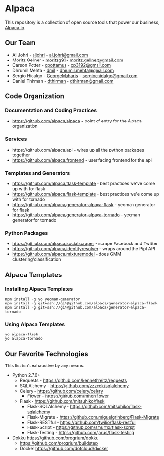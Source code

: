 Alpaca
======

This repository is a collection of open source tools that power our business, [Alpaca.io](http://alpaca.io/).

## Our Team
* Al Johri - [aljohri](https://github.com/AlJohri) - [al.johri@gmail.com](al.johri@gmail.com)
* Moritz Gellner - [moritzg91](https://github.com/moritzg91) - [moritz.gellner@gmail.com](moritz.gellner@gmail.com)
* Carson Potter - [cpottamus](https://github.com/cpottamus) - [cp3192@gmail.com](cp3192@gmail.com)
* Dhrumil Mehta - [dmil](https://github.com/dmil) - [dhrumil.mehta@gmail.com](dhrumil.mehta@gmail.com)
* Sergio Hidalgo - [GeorgeMaharis](github.com/GeorgeMaharis) - [sergiochidalgo@gmail.com](sergiochidalgo@gmail.com)
* Daniel Thirman - [dthirman](https://github.com/DThirman) - [dthirman@gmail.com](dthirman@gmail.com)

Code Organization
-----------------

### Documentation and Coding Practices

- https://github.com/alpaca/alpaca - point of entry for the Alpaca organization

### Services
- https://github.com/alpaca/api - wires up all the python packages together
- https://github.com/alpaca/frontend - user facing frontend for the api

### Templates and Generators
- https://github.com/alpaca/flask-template - best practices we've come up with for flask
- https://github.com/alpaca/flask-template - best practices we'e come up with for tornado
- https://github.com/alpaca/generator-alpaca-flask - yeoman generator for flask
- https://github.com/alpaca/generator-alpaca-tornado - yeoman generator for tornado

### Python Packages
- https://github.com/alpaca/socialscraper - scrape Facebook and Twitter
- https://github.com/alpaca/identityresolver - wraps around the Pipl API
- https://github.com/alpaca/mixturemodel - does GMM clustering/classification

Alpaca Templates
-----------------

### Installing Alpaca Templates

    npm install -g yo yeoman-generator
    npm install -g git+ssh://git@github.com/alpaca/generator-alpaca-flask
    npm install -g git+ssh://git@github.com/alpaca/generator-alpaca-tornado

### Using Alpaca Templates

    yo alpaca-flask
    yo alapca-tornado

Our Favorite Technologies
-------------------------

This list isn't exhaustive by any means.
- Python 2.7.6+
  - Requests - https://github.com/kennethreitz/requests
  - SQLAlchemy - https://github.com/zzzeek/sqlalchemy
  - Celery - https://github.com/celery/celery
    - Flower - https://github.com/mher/flower
  - Flask - https://github.com/mitsuhiko/flask
    - Flask-SQLAlchemy - https://github.com/mitsuhiko/flask-sqlalchemy
    - Flask-Migrate - https://github.com/miguelgrinberg/Flask-Migrate
    - Flask-RESTful - https://github.com/twilio/flask-restful
    - Flask-Script - https://github.com/smurfix/flask-script
    - Flask-Testing - https://github.com/jarus/flask-testing
- Dokku https://github.com/progrium/dokku
  - https://github.com/progrium/buildstep
  - Docker https://github.com/dotcloud/docker
